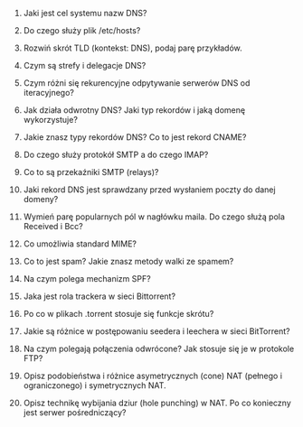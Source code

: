 1. Jaki jest cel systemu nazw DNS?

2. Do czego służy plik /etc/hosts?

3. Rozwiń skrót TLD (kontekst: DNS), podaj parę przykładów.

4. Czym są strefy i delegacje DNS?

5. Czym różni się rekurencyjne odpytywanie serwerów DNS od iteracyjnego?

6. Jak działa odwrotny DNS? Jaki typ rekordów i jaką domenę wykorzystuje?

7. Jakie znasz typy rekordów DNS? Co to jest rekord CNAME?

8. Do czego służy protokół SMTP a do czego IMAP?

9. Co to są przekaźniki SMTP (relays)?

10. Jaki rekord DNS jest sprawdzany przed wysłaniem poczty do danej domeny?

11. Wymień parę popularnych pól w nagłówku maila. Do czego służą pola Received i Bcc?

12. Co umożliwia standard MIME?

13. Co to jest spam? Jakie znasz metody walki ze spamem?

14. Na czym polega mechanizm SPF?

15. Jaka jest rola trackera w sieci Bittorrent?

16. Po co w plikach .torrent stosuje się funkcje skrótu?

17. Jakie są różnice w postępowaniu seedera i leechera w sieci BitTorrent?

18. Na czym polegają połączenia odwrócone? Jak stosuje się je w protokole FTP?

19. Opisz podobieństwa i różnice asymetrycznych (cone) NAT (pełnego i ograniczonego) i symetrycznych NAT.

20. Opisz technikę wybijania dziur (hole punching) w NAT. Po co konieczny jest serwer pośredniczący?
